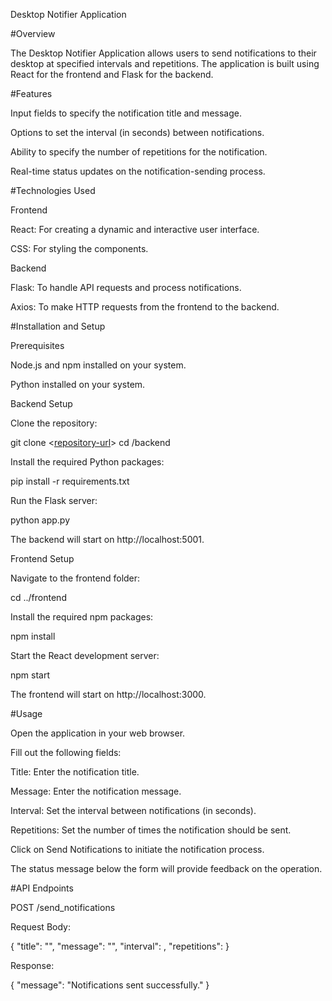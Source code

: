 Desktop Notifier Application

#Overview

The Desktop Notifier Application allows users to send notifications to their desktop at specified intervals and repetitions. The application is built using React for the frontend and Flask for the backend.

#Features

Input fields to specify the notification title and message.

Options to set the interval (in seconds) between notifications.

Ability to specify the number of repetitions for the notification.

Real-time status updates on the notification-sending process.

#Technologies Used

Frontend

React: For creating a dynamic and interactive user interface.

CSS: For styling the components.

Backend

Flask: To handle API requests and process notifications.

Axios: To make HTTP requests from the frontend to the backend.

#Installation and Setup

Prerequisites

Node.js and npm installed on your system.

Python installed on your system.

Backend Setup

Clone the repository:

git clone <[repository-url](https://github.com/yashwanthm998/Desktop-Notifier)>
cd <repository-folder>/backend

Install the required Python packages:

pip install -r requirements.txt

Run the Flask server:

python app.py

The backend will start on http://localhost:5001.

Frontend Setup

Navigate to the frontend folder:

cd ../frontend

Install the required npm packages:

npm install

Start the React development server:

npm start

The frontend will start on http://localhost:3000.

#Usage

Open the application in your web browser.

Fill out the following fields:

Title: Enter the notification title.

Message: Enter the notification message.

Interval: Set the interval between notifications (in seconds).

Repetitions: Set the number of times the notification should be sent.

Click on Send Notifications to initiate the notification process.

The status message below the form will provide feedback on the operation.

#API Endpoints

POST /send_notifications

Request Body:

{
  "title": "<notification-title>",
  "message": "<notification-message>",
  "interval": <interval-in-seconds>,
  "repetitions": <number-of-repetitions>
}

Response:

{
  "message": "Notifications sent successfully."
}





